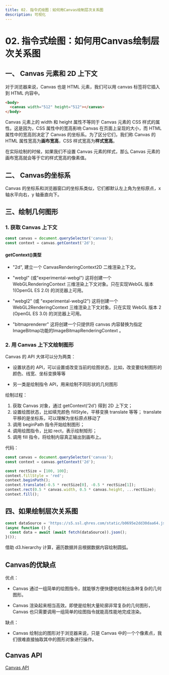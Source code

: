 ```yaml
---
title: 02. 指令式绘图：如何用Canvas绘制层次关系图
description: 可视化
---
```


# 02. 指令式绘图：如何用Canvas绘制层次关系图

## 一、 Canvas 元素和 2D 上下文

对于浏览器来说，Canvas 也是 HTML 元素，我们可以用 canvas 标签将它插入到 HTML 内容中。

```html
<body>
  <canvas width="512" height="512"></canvas>
</body>
```

Canvas 元素上的 width 和 height 属性不等同于 Canvas 元素的 CSS 样式的属性。这是因为，CSS 属性中的宽高影响 Canvas 在页面上呈现的大小，而 HTML 属性中的宽高则决定了 Canvas 的坐标系。为了区分它们，我们称 Canvas 的 HTML 属性宽高为**画布宽高**，CSS 样式宽高为**样式宽高**。

在实际绘制的时候，如果我们不设置 Canvas 元素的样式，那么 Canvas 元素的画布宽高就会等于它的样式宽高的像素值。

## 二、 Canvas的坐标系

Canvas 的坐标系和浏览器窗口的坐标系类似，它们都默认左上角为坐标原点，x 轴水平向右，y 轴垂直向下。

## 三、绘制几何图形

### 1. 获取 Canvas 上下文

```js
const canvas = document.querySelector('canvas');
const context = canvas.getContext('2d');
```

#### getContext()类型

* "2d", 建立一个 CanvasRenderingContext2D 二维渲染上下文。

* "webgl" (或"experimental-webgl") 这将创建一个 WebGLRenderingContext 三维渲染上下文对象。只在实现WebGL 版本 1(OpenGL ES 2.0) 的浏览器上可用。

* "webgl2" (或 "experimental-webgl2") 这将创建一个 WebGL2RenderingContext 三维渲染上下文对象。只在实现 WebGL 版本 2 (OpenGL ES 3.0) 的浏览器上可用。

* "bitmaprenderer" 这将创建一个只提供将 canvas 内容替换为指定ImageBitmap功能的ImageBitmapRenderingContext 。

### 2. 用 Canvas 上下文绘制图形

Canvas 的 API 大体可以分为两类：

* 设置状态的 API，可以设置或改变当前的绘图状态，比如，改变要绘制图形的颜色、线宽、坐标变换等等

* 另一类是绘制指令 API，用来绘制不同形状的几何图形

绘制过程：

1. 获取 Canvas 对象，通过 getContext(‘2d’) 得到 2D 上下文；
2. 设置绘图状态，比如填充颜色 fillStyle，平移变换 translate 等等；
  translate平移的是坐标系，可以理解为坐标原点移动了
3. 调用 beginPath 指令开始绘制图形；
4. 调用绘图指令，比如 rect，表示绘制矩形；
5. 调用 fill 指令，将绘制内容真正输出到画布上。

代码：

```js
const canvas = document.querySelector('canvas');
const context = canvas.getContext('2d');

const rectSize = [100, 100];
context.fillStyle = 'red';
context.beginPath();
context.translate(-0.5 * rectSize[0], -0.5 * rectSize[1]);
context.rect(0.5 * canvas.width, 0.5 * canvas.height, ...rectSize);
context.fill();
```

## 四、如果绘制层次关系图

```js
const dataSource = 'https://s5.ssl.qhres.com/static/b0695e2dd30daa64.json';
(async function () {
  const data = await (await fetch(dataSource)).json();
}());
```

借助 d3.hierarchy 计算，遍历数据并且根据数据内容绘制圆弧。

## Canvas的优缺点

优点：

* Canvas 通过一组简单的绘图指令，就能够方便快捷地绘制出各种复杂的几何图形。

* Canvas 渲染起来相当高效。即使是绘制大量轮廓非常复杂的几何图形，Canvas 也只需要调用一组简单的绘图指令就能高性能地完成渲染。

缺点：

* Canvas 绘制出的图形对于浏览器来说，只是 Canvas 中的一个个像素点，我们很难直接抽取其中的图形对象进行操作。

## Canvas API

[Canvas API](https://developer.mozilla.org/zh-CN/docs/Web/API/CanvasRenderingContext2D)
